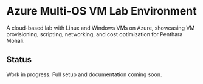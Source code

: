 # Azure Multi-OS VM Lab Environment
A cloud-based lab with Linux and Windows VMs on Azure, showcasing VM provisioning, scripting, networking, and cost optimization for Penthara Mohali.

## Status
Work in progress. Full setup and documentation coming soon.
